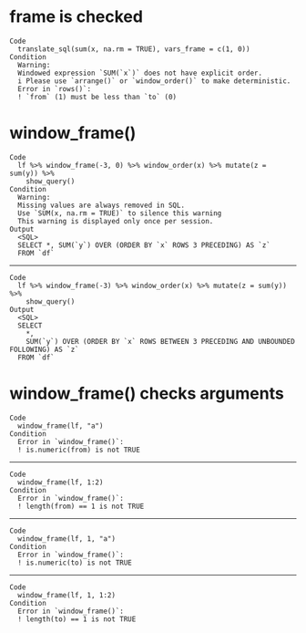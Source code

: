 # frame is checked

    Code
      translate_sql(sum(x, na.rm = TRUE), vars_frame = c(1, 0))
    Condition
      Warning:
      Windowed expression `SUM(`x`)` does not have explicit order.
      i Please use `arrange()` or `window_order()` to make deterministic.
      Error in `rows()`:
      ! `from` (1) must be less than `to` (0)

# window_frame()

    Code
      lf %>% window_frame(-3, 0) %>% window_order(x) %>% mutate(z = sum(y)) %>%
        show_query()
    Condition
      Warning:
      Missing values are always removed in SQL.
      Use `SUM(x, na.rm = TRUE)` to silence this warning
      This warning is displayed only once per session.
    Output
      <SQL>
      SELECT *, SUM(`y`) OVER (ORDER BY `x` ROWS 3 PRECEDING) AS `z`
      FROM `df`

---

    Code
      lf %>% window_frame(-3) %>% window_order(x) %>% mutate(z = sum(y)) %>%
        show_query()
    Output
      <SQL>
      SELECT
        *,
        SUM(`y`) OVER (ORDER BY `x` ROWS BETWEEN 3 PRECEDING AND UNBOUNDED FOLLOWING) AS `z`
      FROM `df`

# window_frame() checks arguments

    Code
      window_frame(lf, "a")
    Condition
      Error in `window_frame()`:
      ! is.numeric(from) is not TRUE

---

    Code
      window_frame(lf, 1:2)
    Condition
      Error in `window_frame()`:
      ! length(from) == 1 is not TRUE

---

    Code
      window_frame(lf, 1, "a")
    Condition
      Error in `window_frame()`:
      ! is.numeric(to) is not TRUE

---

    Code
      window_frame(lf, 1, 1:2)
    Condition
      Error in `window_frame()`:
      ! length(to) == 1 is not TRUE

